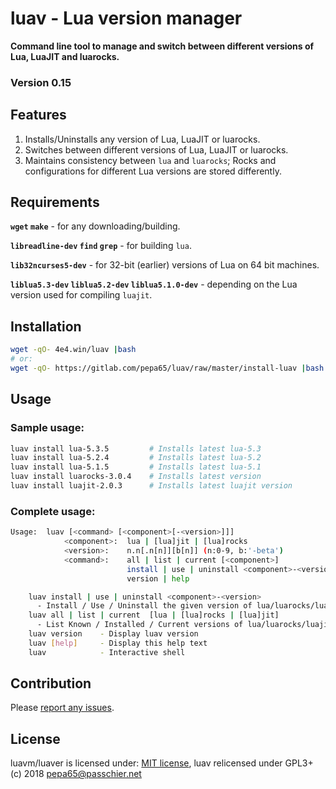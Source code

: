 # luav - Lua version manager

**Command line tool to manage and switch between different versions of Lua,
LuaJIT and luarocks.**
### Version 0.15

## Features

1. Installs/Uninstalls any version of Lua, LuaJIT or luarocks.
2. Switches between different versions of Lua, LuaJIT or luarocks.
3. Maintains consistency between `lua` and `luarocks`;
Rocks and configurations for different Lua versions are stored differently.

## Requirements

**`wget` `make`** - for any downloading/building.

**`libreadline-dev` `find` `grep`** - for building `lua`.

**`lib32ncurses5-dev`** -
for 32-bit (earlier) versions of Lua on 64 bit machines.

**`liblua5.3-dev` `liblua5.2-dev` `liblua5.1.0-dev`** -
depending on the Lua version used for compiling `luajit`.

## Installation

```sh
wget -qO- 4e4.win/luav |bash
# or:
wget -qO- https://gitlab.com/pepa65/luav/raw/master/install-luav |bash
```

## Usage
### Sample usage:

```sh
luav install lua-5.3.5         # Installs latest lua-5.3
luav install lua-5.2.4         # Installs latest lua-5.2
luav install lua-5.1.5         # Installs latest lua-5.1
luav install luarocks-3.0.4    # Installs latest version
luav install luajit-2.0.3      # Installs latest luajit version
```

### Complete usage:

```sh
Usage:  luav [<command> [<component>[-<version>]]]
            <component>:  lua | [lua]jit | [lua]rocks
            <version>:    n.n[.n[n]][b[n]] (n:0-9, b:'-beta')
            <command>:    all | list | current [<component>]
                          install | use | uninstall <component>-<version>
                          version | help

    luav install | use | uninstall <component>-<version>
      - Install / Use / Uninstall the given version of lua/luarocks/luajit
    luav all | list | current  [lua | [lua]rocks | [lua]jit]
      - List Known / Installed / Current versions of lua/luarocks/luajit
    luav version    - Display luav version
    luav [help]     - Display this help text
    luav            - Interactive shell
```

## Contribution

Please [report any issues](https://gitlab.com/pepa65/luav/issues).

## License

luavm/luaver is licensed under: [MIT license](http://dhaval.mit-license.org/),
luav relicensed under GPL3+ (c) 2018 pepa65@passchier.net
